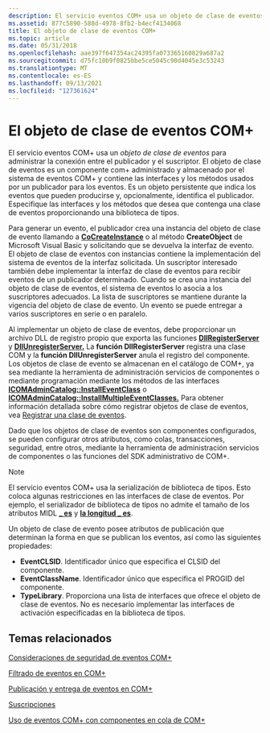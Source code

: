 ```yaml
---
description: El servicio eventos COM+ usa un objeto de clase de eventos para administrar la conexión entre el publicador y el suscriptor.
ms.assetid: 877c5890-588d-4978-8fb2-b4ecf4134068
title: El objeto de clase de eventos COM+
ms.topic: article
ms.date: 05/31/2018
ms.openlocfilehash: aae397f647354ac24395fa073365160829a687a2
ms.sourcegitcommit: d75fc10b9f0825bbe5ce5045c90d4045e3c53243
ms.translationtype: MT
ms.contentlocale: es-ES
ms.lasthandoff: 09/13/2021
ms.locfileid: "127361624"
---
```

# <a name="the-com-event-class-object"></a>El objeto de clase de eventos COM+

El servicio eventos COM+ usa un *objeto de clase de eventos* para administrar la conexión entre el publicador y el suscriptor. El objeto de clase de eventos es un componente com+ administrado y almacenado por el sistema de eventos COM+ y contiene las interfaces y los métodos usados por un publicador para los eventos. Es un objeto persistente que indica los eventos que pueden producirse y, opcionalmente, identifica el publicador. Especifique las interfaces y los métodos que desea que contenga una clase de eventos proporcionando una biblioteca de tipos.

Para generar un evento, el publicador crea una instancia del objeto de clase de evento llamando a [**CoCreateInstance**](/windows/desktop/api/combaseapi/nf-combaseapi-cocreateinstance) o al método **CreateObject** de Microsoft Visual Basic y solicitando que se devuelva la interfaz de evento. El objeto de clase de eventos con instancias contiene la implementación del sistema de eventos de la interfaz solicitada. Un suscriptor interesado también debe implementar la interfaz de clase de eventos para recibir eventos de un publicador determinado. Cuando se crea una instancia del objeto de clase de eventos, el sistema de eventos lo asocia a los suscriptores adecuados. La lista de suscriptores se mantiene durante la vigencia del objeto de clase de evento. Un evento se puede entregar a varios suscriptores en serie o en paralelo.

Al implementar un objeto de clase de eventos, debe proporcionar un archivo DLL de registro propio que exporta las funciones [**DllRegisterServer**](/windows/desktop/api/olectl/nf-olectl-dllregisterserver) y [**DllUnregisterServer.**](/windows/desktop/api/olectl/nf-olectl-dllunregisterserver) La **función DllRegisterServer** registra una clase COM y la **función DllUnregisterServer** anula el registro del componente. Los objetos de clase de evento se almacenan en el catálogo de COM+, ya sea mediante la herramienta de administración servicios de componentes o mediante programación mediante los métodos de las interfaces [**ICOMAdminCatalog::InstallEventClass**](/windows/desktop/api/ComAdmin/nf-comadmin-icomadmincatalog-installeventclass) o [**ICOMAdminCatalog::InstallMultipleEventClasses.**](/windows/desktop/api/ComAdmin/nf-comadmin-icomadmincatalog-installmultipleeventclasses) Para obtener información detallada sobre cómo registrar objetos de clase de eventos, vea [Registrar una clase de eventos](registering-an-event-class.md).

Dado que los objetos de clase de eventos son componentes configurados, se pueden configurar otros atributos, como colas, transacciones, seguridad, entre otros, mediante la herramienta de administración servicios de componentes o las funciones del SDK administrativo de COM+.

> [!Note]  
> El servicio eventos COM+ usa la serialización de biblioteca de tipos. Esto coloca algunas restricciones en las interfaces de clase de eventos. Por ejemplo, el serializador de biblioteca de tipos no admite el tamaño de los atributos MIDL [**\_ es**](/windows/desktop/Midl/size-is) y [**la longitud \_ es**](/windows/desktop/Midl/length-is).

 

Un objeto de clase de evento posee atributos de publicación que determinan la forma en que se publican los eventos, así como las siguientes propiedades:

-   **EventCLSID**. Identificador único que especifica el CLSID del componente.
-   **EventClassName**. Identificador único que especifica el PROGID del componente.
-   **TypeLibrary**. Proporciona una lista de interfaces que ofrece el objeto de clase de eventos. No es necesario implementar las interfaces de activación especificadas en la biblioteca de tipos.

## <a name="related-topics"></a>Temas relacionados

<dl> <dt>

[Consideraciones de seguridad de eventos COM+](com--events-security-considerations.md)
</dt> <dt>

[Filtrado de eventos en COM+](filtering-events-in-com-.md)
</dt> <dt>

[Publicación y entrega de eventos en COM+](publishing-and-delivering-events-in-com-.md)
</dt> <dt>

[Suscripciones](subscriptions.md)
</dt> <dt>

[Uso de eventos COM+ con componentes en cola de COM+](using-com--events-with-com--queued-components.md)
</dt> </dl>

 

 
